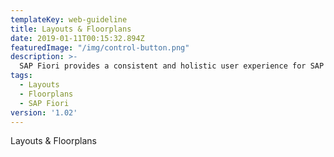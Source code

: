 ```yaml
---
templateKey: web-guideline
title: Layouts & Floorplans
date: 2019-01-11T00:15:32.894Z
featuredImage: "/img/control-button.png"
description: >-
  SAP Fiori provides a consistent and holistic user experience for SAP software. By creating visually pleasing designs with a strong focus on ease of use, the experience is intuitive and simple, across all devices. With effortless interaction patterns, the SAP Fiori UX is designed for a powerful impact across your enterprise.   
tags:
  - Layouts
  - Floorplans
  - SAP Fiori
version: '1.02'
---
```




Layouts & Floorplans

